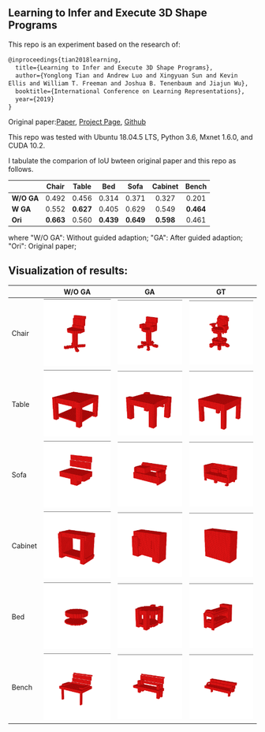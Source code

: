 ## Learning to Infer and Execute 3D Shape Programs
This repo is an experiment based on the research of:

```
@inproceedings{tian2018learning,
  title={Learning to Infer and Execute 3D Shape Programs},
  author={Yonglong Tian and Andrew Luo and Xingyuan Sun and Kevin Ellis and William T. Freeman and Joshua B. Tenenbaum and Jiajun Wu},
  booktitle={International Conference on Learning Representations},
  year={2019}
}
```
Original paper:[Paper](https://openreview.net/forum?id=rylNH20qFQ), [Project Page](http://shape2prog.csail.mit.edu), [Github](https://github.com/HobbitLong/shape2prog)



This repo was tested with Ubuntu 18.04.5 LTS, Python 3.6, Mxnet 1.6.0, and CUDA 10.2.


I tabulate the comparion of IoU bwteen original paper and this repo as follows.

|          |Chair | Table | Bed  | Sofa  | Cabinet |  Bench  |
|----------|:----:|:---:|:---:|:---:|:---:|:---:|
|  **W/O GA** | 0.492 | 0.456  | 0.314  | 0.371  |  0.327 | 0.201 |
| **W GA** | 0.552 | **0.627**  | 0.405  | 0.629  |  0.549  | **0.464** |
| **Ori** | **0.663** | 0.560 | **0.439**  | **0.649**  |  **0.598**  | 0.461 |

where
"W/O GA": Without guided adaption;
"GA": After guided adaption;
"Ori": Original paper;


## Visualization of results:



|          | W/O GA | GA | GT  |
|----------|:----:|:---:|:---:|
|Chair| ![Chair(befor GA):](https://github.com/huzhouxiang/shape2gram-mxnet/blob/main/output/chair/images/Before%20GA%201.png) | ![Chair(after GA):](https://github.com/huzhouxiang/shape2gram-mxnet/blob/main/output/chair/images/GA%201.png)  | ![Chair(GT)](https://github.com/huzhouxiang/shape2gram-mxnet/blob/main/output/chair/images/GT%201.png)|
|Table|![Table(befor GA):](https://github.com/huzhouxiang/shape2gram-mxnet/blob/main/output/table/images/Before%20GA%201.png)| ![Table(after GA):](https://github.com/huzhouxiang/shape2gram-mxnet/blob/main/output/table/images/GA%201.png) | ![Table(GT)](https://github.com/huzhouxiang/shape2gram-mxnet/blob/main/output/table/images/GT%201.png)|
|Sofa| ![Sofa(befor GA):](https://github.com/huzhouxiang/shape2gram-mxnet/blob/main/output/sofa/images/Before%20GA%201.png)|![Sofa(after GA):](https://github.com/huzhouxiang/shape2gram-mxnet/blob/main/output/sofa/images/GA%201.png)|![Sofa(GT):](https://github.com/huzhouxiang/shape2gram-mxnet/blob/main/output/sofa/images/GT%201.png)|
|Cabinet|![Cabinet(befor GA):](https://github.com/huzhouxiang/shape2gram-mxnet/blob/main/output/cabinet/images/Before%20GA%201.png) | ![Cabinet(after GA):](https://github.com/huzhouxiang/shape2gram-mxnet/blob/main/output/cabinet/images/GA%201.png)|![Cabinet(GT)](https://github.com/huzhouxiang/shape2gram-mxnet/blob/main/output/cabinet/images/GT%201.png)|
|Bed|![Bed(befor GA):](https://github.com/huzhouxiang/shape2gram-mxnet/blob/main/output/bed/images/Before%20GA%201.png)|![Bed(after GA):](https://github.com/huzhouxiang/shape2gram-mxnet/blob/main/output/bed/images/GA%201.png)|![Bed(GT)](https://github.com/huzhouxiang/shape2gram-mxnet/blob/main/output/bed/images/GT%201.png)|
|Bench|![Bench(befor GA):](https://github.com/huzhouxiang/shape2gram-mxnet/blob/main/output/bench/images/Before%20GA%201.png)|![Bench(after GA):](https://github.com/huzhouxiang/shape2gram-mxnet/blob/main/output/bench/images/GA%201.png)|![Bench(GT)](https://github.com/huzhouxiang/shape2gram-mxnet/blob/main/output/bench/images/GT%201.png)|
